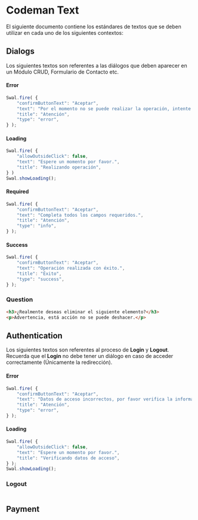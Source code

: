 # Codeman Text

El siguiente documento contiene los estándares de textos que se deben utilizar en cada uno de los siguientes contextos:

## Dialogs

Los siguientes textos son referentes a las diálogos que deben aparecer en un Módulo CRUD, Formulario de Contacto etc.

#### Error

```javascript
Swal.fire( {
	"confirmButtonText": "Aceptar",
	"text": "Por el momento no se puede realizar la operación, intente de nuevo más tarde.",
	"title": "Atención",
	"type": "error",
} );
```

#### Loading

```javascript
Swal.fire( {
	"allowOutsideClick": false,
	"text": "Espere un momento por favor.",
	"title": "Realizando operación",
} )
Swal.showLoading();
```

#### Required

```javascript
Swal.fire( {
	"confirmButtonText": "Aceptar",
	"text": "Completa todos los campos requeridos.",
	"title": "Atención",
	"type": "info",
} );
```

#### Success

```javascript
Swal.fire( {
	"confirmButtonText": "Aceptar",
	"text": "Operación realizada con éxito.",
	"title": "Éxito",
	"type": "success",
} );
```

### Question

```html
<h3>¿Realmente deseas eliminar el siguiente elemento?</h3>
<p>Advertencia, está acción no se puede deshacer.</p>
```


## Authentication

Los siguientes textos son referentes al proceso de **Login** y **Logout**. Recuerda que el **Login** no debe tener un diálogo en caso de acceder correctamente (Únicamente la redirección).

#### Error

```javascript
Swal.fire( {
	"confirmButtonText": "Aceptar",
	"text": "Datos de acceso incorrectos, por favor verifica la información proporcionada.",
	"title": "Atención",
	"type": "error",
} );
```

#### Loading

```javascript
Swal.fire( {
	"allowOutsideClick": false,
	"text": "Espere un momento por favor.",
	"title": "Verificando datos de acceso",
} );
Swal.showLoading();
```

### Logout

```javascript
```

## Payment

